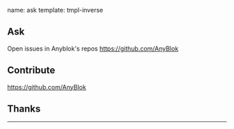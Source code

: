 name: ask
template: tmpl-inverse

## Ask

Open issues in Anyblok's repos
https://github.com/AnyBlok

## Contribute

https://github.com/AnyBlok

## Thanks


---
